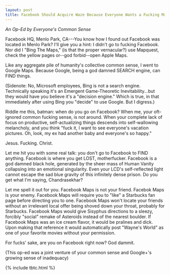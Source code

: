 ```yaml
---
layout: post
title: Facebook Should Acquire Waze Because Everyone Wants a Fucking Maps Product By Facebook
---
```


*An Op-Ed by Everyone's Common Sense*

Facebook HQ, Menlo Park, CA---You know how I found out Facebook was located in Menlo Park? I'll give you a hint: I didn't go to fucking Facebook. Nor did I "Bing The Maps," (is that the proper vernacular?) use Mapquest, check the yellow pages or--god forbid--open Apple Maps.

Like any aggregate pile of humanity's collective common sense, I went to Google Maps. Because Google, being a god damned SEARCH engine, can FIND things. 

(Sidenote: No, Microsoft employees, Bing is not a search engine. Technically speaking it's an Emergent Game-Theoretic Inevitability...but they would have you believe it's a "decision engine." Which is true, in that immediately after using Bing you "decide" to use Google. But I digress.)

Riddle me this, batman: when do you go on Facebook? When me, your oft-ignored common fucking sense, is not around. When your complete lack of focus on productive, self-actualizing things descends into self-wallowing melancholy, and you think "fuck it, I want to see everyone's vacation pictures. Oh, look, my ex had another baby and everyone's so happy."

Jesus. Fucking. Christ.

Let me hit you with some real talk: you don't go to Facebook to FIND anything. Facebook is where you get LOST, motherfucker. Facebook is a god damned black hole, generated by the sheer mass of Human Vanity collapsing into an emotional singularity. Even your LCD's self-reflected light cannot escape the sad blue gravity of this infinitely dense prison. Do you get what I'm saying, Chandrasekhar?

Let me spell it out for you. Facebook Maps is not your friend. Facebok Maps is your enemy. Facebook Maps will require you to "like" a Starbucks fan page before directing you to one. Facebook Maps won't locate your friends without an irrelevant local offer being shoved down your throat, probably for Starbucks. Facebook Maps would give Sisyphus directions to a sleezy, forcibly "social" remake of Asteroids instead of the nearest boulder. If Facebook Maps was an ice cream flavor, it would be pralines and dick. Upon making that reference it would automatically post "Wayne's World" as one of your favorite movies without your permission.

For fucks' sake, are you on Facebook right now? God dammit.

(This op-ed was a joint venture of your common sense and Google+'s growing sense of inadequacy)

{% include tbtc.html %}
